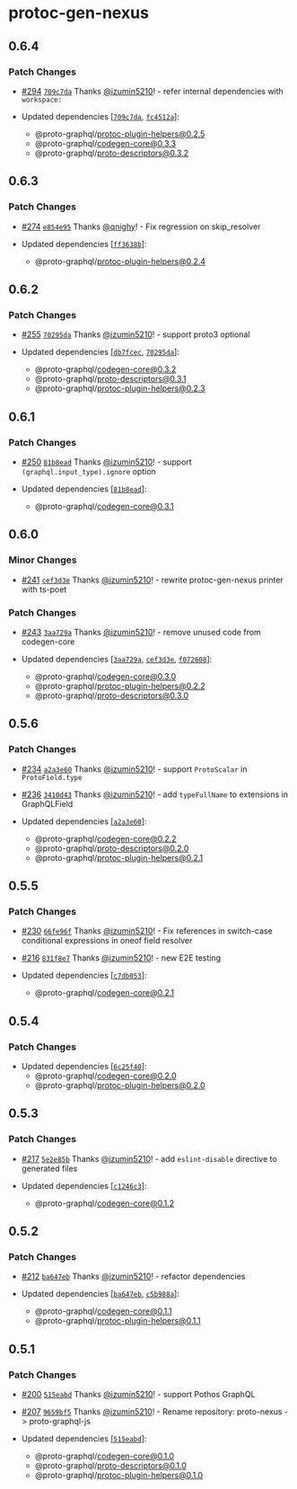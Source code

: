 # protoc-gen-nexus

## 0.6.4

### Patch Changes

- [#294](https://github.com/proto-graphql/proto-graphql-js/pull/294) [`709c7da`](https://github.com/proto-graphql/proto-graphql-js/commit/709c7da021fb503efeaa7ec4a3485fd166204563) Thanks [@izumin5210](https://github.com/izumin5210)! - refer internal dependencies with `workspace:`

- Updated dependencies [[`709c7da`](https://github.com/proto-graphql/proto-graphql-js/commit/709c7da021fb503efeaa7ec4a3485fd166204563), [`fc4512a`](https://github.com/proto-graphql/proto-graphql-js/commit/fc4512a1db42b7bbc4683e6ad4eb9fbf3a6d24f0)]:
  - @proto-graphql/protoc-plugin-helpers@0.2.5
  - @proto-graphql/codegen-core@0.3.3
  - @proto-graphql/proto-descriptors@0.3.2

## 0.6.3

### Patch Changes

- [#274](https://github.com/proto-graphql/proto-graphql-js/pull/274) [`e854e95`](https://github.com/proto-graphql/proto-graphql-js/commit/e854e953d5b22057678224672e95f18bd952513d) Thanks [@qnighy](https://github.com/qnighy)! - Fix regression on skip_resolver

- Updated dependencies [[`ff3638b`](https://github.com/proto-graphql/proto-graphql-js/commit/ff3638b382953cef02df774df0e93fbd991548ee)]:
  - @proto-graphql/protoc-plugin-helpers@0.2.4

## 0.6.2

### Patch Changes

- [#255](https://github.com/proto-graphql/proto-graphql-js/pull/255) [`70295da`](https://github.com/proto-graphql/proto-graphql-js/commit/70295dae5e83a5ee4ee5185e670348c1a88979e2) Thanks [@izumin5210](https://github.com/izumin5210)! - support proto3 optional

- Updated dependencies [[`db7fcec`](https://github.com/proto-graphql/proto-graphql-js/commit/db7fcec7aa987037523388f9fe4ae9b8c3b4c6a4), [`70295da`](https://github.com/proto-graphql/proto-graphql-js/commit/70295dae5e83a5ee4ee5185e670348c1a88979e2)]:
  - @proto-graphql/codegen-core@0.3.2
  - @proto-graphql/proto-descriptors@0.3.1
  - @proto-graphql/protoc-plugin-helpers@0.2.3

## 0.6.1

### Patch Changes

- [#250](https://github.com/proto-graphql/proto-graphql-js/pull/250) [`81b8ead`](https://github.com/proto-graphql/proto-graphql-js/commit/81b8eadbc1c7831bd287e48eb502233ed8126f7e) Thanks [@izumin5210](https://github.com/izumin5210)! - support `(graphql.input_type).ignore` option

- Updated dependencies [[`81b8ead`](https://github.com/proto-graphql/proto-graphql-js/commit/81b8eadbc1c7831bd287e48eb502233ed8126f7e)]:
  - @proto-graphql/codegen-core@0.3.1

## 0.6.0

### Minor Changes

- [#241](https://github.com/proto-graphql/proto-graphql-js/pull/241) [`cef3d3e`](https://github.com/proto-graphql/proto-graphql-js/commit/cef3d3e512e616f98869c12060d592c3ff887aa9) Thanks [@izumin5210](https://github.com/izumin5210)! - rewrite protoc-gen-nexus printer with ts-poet

### Patch Changes

- [#243](https://github.com/proto-graphql/proto-graphql-js/pull/243) [`3aa729a`](https://github.com/proto-graphql/proto-graphql-js/commit/3aa729a62a36aa782e8c2153bb3b789e9551ae00) Thanks [@izumin5210](https://github.com/izumin5210)! - remove unused code from codegen-core

- Updated dependencies [[`3aa729a`](https://github.com/proto-graphql/proto-graphql-js/commit/3aa729a62a36aa782e8c2153bb3b789e9551ae00), [`cef3d3e`](https://github.com/proto-graphql/proto-graphql-js/commit/cef3d3e512e616f98869c12060d592c3ff887aa9), [`f072608`](https://github.com/proto-graphql/proto-graphql-js/commit/f0726082c9ad728ff5ad648e79ab7862f85a1a97)]:
  - @proto-graphql/codegen-core@0.3.0
  - @proto-graphql/protoc-plugin-helpers@0.2.2
  - @proto-graphql/proto-descriptors@0.3.0

## 0.5.6

### Patch Changes

- [#234](https://github.com/proto-graphql/proto-graphql-js/pull/234) [`a2a3e60`](https://github.com/proto-graphql/proto-graphql-js/commit/a2a3e60789f75c31c600333afd830a02ac0cccf8) Thanks [@izumin5210](https://github.com/izumin5210)! - support `ProtoScalar` in `ProtoField.type`

- [#236](https://github.com/proto-graphql/proto-graphql-js/pull/236) [`3410d43`](https://github.com/proto-graphql/proto-graphql-js/commit/3410d43a7d29d04e1ed52576ac8a28e9b43cb452) Thanks [@izumin5210](https://github.com/izumin5210)! - add `typeFullName` to extensions in GraphQLField

- Updated dependencies [[`a2a3e60`](https://github.com/proto-graphql/proto-graphql-js/commit/a2a3e60789f75c31c600333afd830a02ac0cccf8)]:
  - @proto-graphql/codegen-core@0.2.2
  - @proto-graphql/proto-descriptors@0.2.0
  - @proto-graphql/protoc-plugin-helpers@0.2.1

## 0.5.5

### Patch Changes

- [#230](https://github.com/proto-graphql/proto-graphql-js/pull/230) [`66fe96f`](https://github.com/proto-graphql/proto-graphql-js/commit/66fe96f45b39ac36fac9b68de48222522626fc78) Thanks [@izumin5210](https://github.com/izumin5210)! - Fix references in switch-case conditional expressions in oneof field resolver

- [#216](https://github.com/proto-graphql/proto-graphql-js/pull/216) [`831f8e7`](https://github.com/proto-graphql/proto-graphql-js/commit/831f8e70ff45d3503413441f568c2c901ae6f552) Thanks [@izumin5210](https://github.com/izumin5210)! - new E2E testing

- Updated dependencies [[`c7db053`](https://github.com/proto-graphql/proto-graphql-js/commit/c7db0531f3790dbf61d740440eda841459cb3f6b)]:
  - @proto-graphql/codegen-core@0.2.1

## 0.5.4

### Patch Changes

- Updated dependencies [[`6c25f40`](https://github.com/proto-graphql/proto-graphql-js/commit/6c25f4035f1b788a63bf005dbc52ca5d0bd5f2a2)]:
  - @proto-graphql/codegen-core@0.2.0
  - @proto-graphql/protoc-plugin-helpers@0.2.0

## 0.5.3

### Patch Changes

- [#217](https://github.com/proto-graphql/proto-graphql-js/pull/217) [`5e2e85b`](https://github.com/proto-graphql/proto-graphql-js/commit/5e2e85baf6e0e21960104d3db30a4e21e04e1627) Thanks [@izumin5210](https://github.com/izumin5210)! - add `eslint-disable` directive to generated files

- Updated dependencies [[`c1246c3`](https://github.com/proto-graphql/proto-graphql-js/commit/c1246c3a349f11e3b2bbfd6198c1a06b37270ece)]:
  - @proto-graphql/codegen-core@0.1.2

## 0.5.2

### Patch Changes

- [#212](https://github.com/proto-graphql/proto-graphql-js/pull/212) [`ba647eb`](https://github.com/proto-graphql/proto-graphql-js/commit/ba647eb584850fee9c632a76cc1c028ce8ccd725) Thanks [@izumin5210](https://github.com/izumin5210)! - refactor dependencies

- Updated dependencies [[`ba647eb`](https://github.com/proto-graphql/proto-graphql-js/commit/ba647eb584850fee9c632a76cc1c028ce8ccd725), [`c5b988a`](https://github.com/proto-graphql/proto-graphql-js/commit/c5b988a4a1eac5d56d29572b593ae7643e23bd88)]:
  - @proto-graphql/codegen-core@0.1.1
  - @proto-graphql/protoc-plugin-helpers@0.1.1

## 0.5.1

### Patch Changes

- [#200](https://github.com/proto-graphql/proto-graphql-js/pull/200) [`515eabd`](https://github.com/proto-graphql/proto-graphql-js/commit/515eabd2f39baa0a99ae057b1b30a4ccc4149f66) Thanks [@izumin5210](https://github.com/izumin5210)! - support Pothos GraphQL

- [#207](https://github.com/proto-graphql/proto-graphql-js/pull/207) [`9659bf5`](https://github.com/proto-graphql/proto-graphql-js/commit/9659bf5b5064a9bbdd9cc0e5ae922794d25cfa00) Thanks [@izumin5210](https://github.com/izumin5210)! - Rename repository: proto-nexus -> proto-graphql-js

- Updated dependencies [[`515eabd`](https://github.com/proto-graphql/proto-graphql-js/commit/515eabd2f39baa0a99ae057b1b30a4ccc4149f66)]:
  - @proto-graphql/codegen-core@0.1.0
  - @proto-graphql/proto-descriptors@0.1.0
  - @proto-graphql/protoc-plugin-helpers@0.1.0
